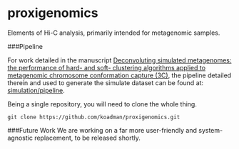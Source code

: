 proxigenomics
=============

Elements of Hi-C analysis, primarily intended for metagenomic samples.

###Pipeline

For work detailed in the manuscript [Deconvoluting simulated metagenomes: the performance of hard- and soft- clustering algorithms applied to metagenomic chromosome conformation capture (3C)](https://doi.org/10.7287/peerj.preprints.1974v2), the pipeline detailed therein and used to generate the simulate dataset can be found at: [simulation/pipeline](simulation/pipeline). 

Being a single repository, you will need to clone the whole thing.

```
git clone https://github.com/koadman/proxigenomics.git
```

###Future Work
We are working on a far more user-friendly and system-agnostic replacement, to be released shortly.
